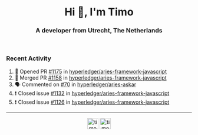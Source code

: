 <h1 align="center">Hi 👋, I'm Timo</h1>
<h3 align="center">A developer from Utrecht, The Netherlands</h3>
<br/>
<!-- https://github.com/rahuldkjain/github-profile-readme-generator --!>

<!--  <p align="left"><img src="https://github-readme-stats.vercel.app/api?username=timoglastra&show_icons=true&count_private=true&" alt="timoglastra" /></p> --!>

<!--
Github language stats
<p align="left"><img src="https://github-readme-stats.vercel.app/api/top-langs/?username=timoglastra&layout=compact" alt="timoglastra" /><p>
-->

<!-- Codestats language stats -->
<!-- <p align="left"><img src="https://codestats-readme.vercel.app/api/top-langs/?username=timoglastra&layout=compact&language_count=12" alt="timoglastra" /><p>    --!>
  
<h3>Recent Activity</h3>

<!--START_SECTION:activity-->
1. 💪 Opened PR [#1175](https://github.com/hyperledger/aries-framework-javascript/pull/1175) in [hyperledger/aries-framework-javascript](https://github.com/hyperledger/aries-framework-javascript)
2. 🎉 Merged PR [#1158](https://github.com/hyperledger/aries-framework-javascript/pull/1158) in [hyperledger/aries-framework-javascript](https://github.com/hyperledger/aries-framework-javascript)
3. 🗣 Commented on [#70](https://github.com/hyperledger/aries-askar/issues/70) in [hyperledger/aries-askar](https://github.com/hyperledger/aries-askar)
4. ❗️ Closed issue [#1132](https://github.com/hyperledger/aries-framework-javascript/issues/1132) in [hyperledger/aries-framework-javascript](https://github.com/hyperledger/aries-framework-javascript)
5. ❗️ Closed issue [#1126](https://github.com/hyperledger/aries-framework-javascript/issues/1126) in [hyperledger/aries-framework-javascript](https://github.com/hyperledger/aries-framework-javascript)
<!--END_SECTION:activity-->

---

<p align="center">
<a href="https://twitter.com/timoglastra" target="blank"><img align="center" src="https://cdn.jsdelivr.net/npm/simple-icons@3.0.1/icons/twitter.svg" alt="timoglastra" height="30" width="30" /></a>
<a href="https://linkedin.com/in/timoglastra" target="blank"><img align="center" src="https://cdn.jsdelivr.net/npm/simple-icons@3.0.1/icons/linkedin.svg" alt="timoglastra" height="30" width="30" /></a>
</p>



